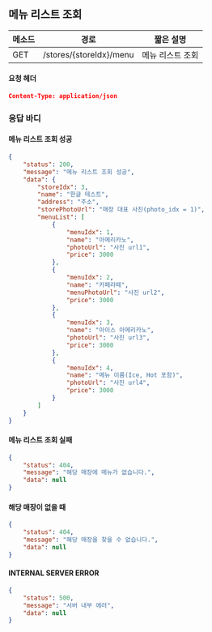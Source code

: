 ## 메뉴 리스트 조회

| 메소드 | 경로   | 짧은 설명 |
| ------ | ------ | --------- |
| GET   | /stores/{storeIdx}/menu | 메뉴 리스트 조회 |

#### 요청 헤더
```json
Content-Type: application/json
```
### 응답 바디
#### 메뉴 리스트 조회 성공
```json
{
    "status": 200,
    "message": "메뉴 리스트 조회 성공",
    "data": {
        "storeIdx": 3,
        "name": "한글 테스트",
        "address": "주소",
        "storePhotoUrl": "매장 대표 사진(photo_idx = 1)",
        "menuList": [
        	{
                "menuIdx": 1,
            	"name": "아메리카노",
            	"photoUrl": "사진 url1",
            	"price": 3000
        	},
        	{
                "menuIdx": 2,
            	"name": "카페라떼",
           		"menuPhotoUrl": "사진 url2",
            	"price": 3000
        	},
        	{
                "menuIdx": 3,
            	"name": "아이스 아메리카노",
            	"photoUrl": "사진 url3",
            	"price": 3000
        	},
        	{
                "menuIdx": 4,
            	"name": "메뉴 이름(Ice, Hot 포함)",
            	"photoUrl": "사진 url4",
            	"price": 3000
        	}
    	]
    }
}
```

#### 메뉴 리스트 조회 실패

```json
{
    "status": 404,
    "message": "해당 매장에 메뉴가 없습니다.",
    "data": null
}
```

#### 해당 매장이 없을 때

```json
{
    "status": 404,
    "message": "해당 매장을 찾을 수 없습니다.",
    "data": null
}
```

#### INTERNAL SERVER ERROR

```json
{
    "status": 500,
    "message": "서버 내부 에러",
    "data": null
}
```
